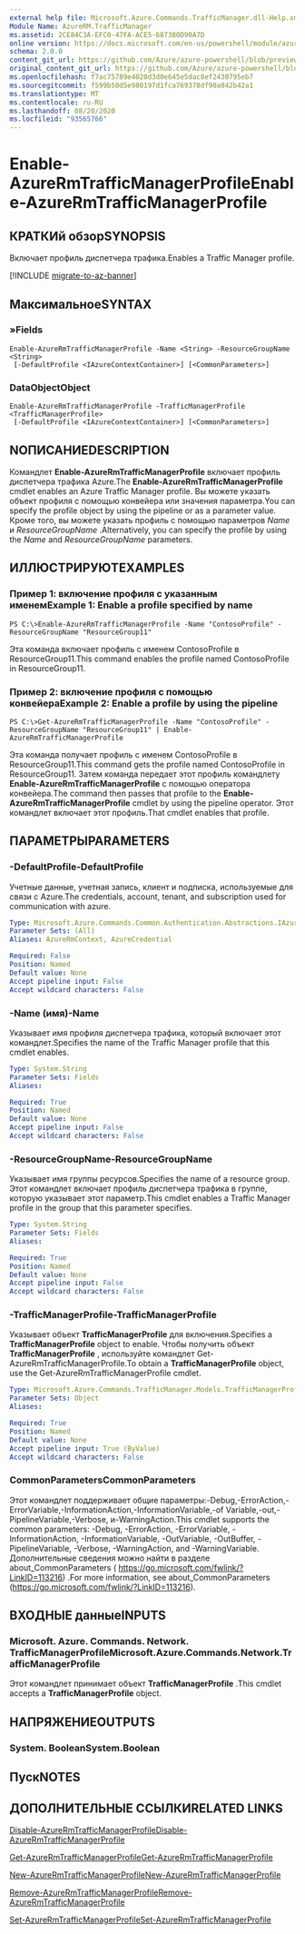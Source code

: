 ```yaml
---
external help file: Microsoft.Azure.Commands.TrafficManager.dll-Help.xml
Module Name: AzureRM.TrafficManager
ms.assetid: 2CE84C3A-EFC0-47FA-ACE5-687380D90A7D
online version: https://docs.microsoft.com/en-us/powershell/module/azurerm.trafficmanager/enable-azurermtrafficmanagerprofile
schema: 2.0.0
content_git_url: https://github.com/Azure/azure-powershell/blob/preview/src/ResourceManager/TrafficManager/Commands.TrafficManager2/help/Enable-AzureRmTrafficManagerProfile.md
original_content_git_url: https://github.com/Azure/azure-powershell/blob/preview/src/ResourceManager/TrafficManager/Commands.TrafficManager2/help/Enable-AzureRmTrafficManagerProfile.md
ms.openlocfilehash: f7ac75789e4020d3d0e645e5dac8ef2430795eb7
ms.sourcegitcommit: f599b50d5e980197d1fca769378df90a842b42a1
ms.translationtype: MT
ms.contentlocale: ru-RU
ms.lasthandoff: 08/20/2020
ms.locfileid: "93565766"
---
```

# <span data-ttu-id="ceed8-101">Enable-AzureRmTrafficManagerProfile</span><span class="sxs-lookup"><span data-stu-id="ceed8-101">Enable-AzureRmTrafficManagerProfile</span></span>

## <span data-ttu-id="ceed8-102">КРАТКИй обзор</span><span class="sxs-lookup"><span data-stu-id="ceed8-102">SYNOPSIS</span></span>
<span data-ttu-id="ceed8-103">Включает профиль диспетчера трафика.</span><span class="sxs-lookup"><span data-stu-id="ceed8-103">Enables a Traffic Manager profile.</span></span>

[!INCLUDE [migrate-to-az-banner](../../includes/migrate-to-az-banner.md)]

## <span data-ttu-id="ceed8-104">Максимальное</span><span class="sxs-lookup"><span data-stu-id="ceed8-104">SYNTAX</span></span>

### <span data-ttu-id="ceed8-105">»</span><span class="sxs-lookup"><span data-stu-id="ceed8-105">Fields</span></span>
```
Enable-AzureRmTrafficManagerProfile -Name <String> -ResourceGroupName <String>
 [-DefaultProfile <IAzureContextContainer>] [<CommonParameters>]
```

### <span data-ttu-id="ceed8-106">DataObject</span><span class="sxs-lookup"><span data-stu-id="ceed8-106">Object</span></span>
```
Enable-AzureRmTrafficManagerProfile -TrafficManagerProfile <TrafficManagerProfile>
 [-DefaultProfile <IAzureContextContainer>] [<CommonParameters>]
```

## <span data-ttu-id="ceed8-107">NОПИСАНИЕ</span><span class="sxs-lookup"><span data-stu-id="ceed8-107">DESCRIPTION</span></span>
<span data-ttu-id="ceed8-108">Командлет **Enable-AzureRmTrafficManagerProfile** включает профиль диспетчера трафика Azure.</span><span class="sxs-lookup"><span data-stu-id="ceed8-108">The **Enable-AzureRmTrafficManagerProfile** cmdlet enables an Azure Traffic Manager profile.</span></span>
<span data-ttu-id="ceed8-109">Вы можете указать объект профиля с помощью конвейера или значения параметра.</span><span class="sxs-lookup"><span data-stu-id="ceed8-109">You can specify the profile object by using the pipeline or as a parameter value.</span></span>
<span data-ttu-id="ceed8-110">Кроме того, вы можете указать профиль с помощью параметров *Name* и *ResourceGroupName* .</span><span class="sxs-lookup"><span data-stu-id="ceed8-110">Alternatively, you can specify the profile by using the *Name* and *ResourceGroupName* parameters.</span></span>

## <span data-ttu-id="ceed8-111">ИЛЛЮСТРИРУЮТ</span><span class="sxs-lookup"><span data-stu-id="ceed8-111">EXAMPLES</span></span>

### <span data-ttu-id="ceed8-112">Пример 1: включение профиля с указанным именем</span><span class="sxs-lookup"><span data-stu-id="ceed8-112">Example 1: Enable a profile specified by name</span></span>
```
PS C:\>Enable-AzureRmTrafficManagerProfile -Name "ContosoProfile" -ResourceGroupName "ResourceGroup11"
```

<span data-ttu-id="ceed8-113">Эта команда включает профиль с именем ContosoProfile в ResourceGroup11.</span><span class="sxs-lookup"><span data-stu-id="ceed8-113">This command enables the profile named ContosoProfile in ResourceGroup11.</span></span>

### <span data-ttu-id="ceed8-114">Пример 2: включение профиля с помощью конвейера</span><span class="sxs-lookup"><span data-stu-id="ceed8-114">Example 2: Enable a profile by using the pipeline</span></span>
```
PS C:\>Get-AzureRmTrafficManagerProfile -Name "ContosoProfile" -ResourceGroupName "ResourceGroup11" | Enable-AzureRmTrafficManagerProfile
```

<span data-ttu-id="ceed8-115">Эта команда получает профиль с именем ContosoProfile в ResourceGroup11.</span><span class="sxs-lookup"><span data-stu-id="ceed8-115">This command gets the profile named ContosoProfile in ResourceGroup11.</span></span>
<span data-ttu-id="ceed8-116">Затем команда передает этот профиль командлету **Enable-AzureRmTrafficManagerProfile** с помощью оператора конвейера.</span><span class="sxs-lookup"><span data-stu-id="ceed8-116">The command then passes that profile to the **Enable-AzureRmTrafficManagerProfile** cmdlet by using the pipeline operator.</span></span>
<span data-ttu-id="ceed8-117">Этот командлет включает этот профиль.</span><span class="sxs-lookup"><span data-stu-id="ceed8-117">That cmdlet enables that profile.</span></span>

## <span data-ttu-id="ceed8-118">ПАРАМЕТРЫ</span><span class="sxs-lookup"><span data-stu-id="ceed8-118">PARAMETERS</span></span>

### <span data-ttu-id="ceed8-119">-DefaultProfile</span><span class="sxs-lookup"><span data-stu-id="ceed8-119">-DefaultProfile</span></span>
<span data-ttu-id="ceed8-120">Учетные данные, учетная запись, клиент и подписка, используемые для связи с Azure.</span><span class="sxs-lookup"><span data-stu-id="ceed8-120">The credentials, account, tenant, and subscription used for communication with azure.</span></span>

```yaml
Type: Microsoft.Azure.Commands.Common.Authentication.Abstractions.IAzureContextContainer
Parameter Sets: (All)
Aliases: AzureRmContext, AzureCredential

Required: False
Position: Named
Default value: None
Accept pipeline input: False
Accept wildcard characters: False
```

### <span data-ttu-id="ceed8-121">-Name (имя)</span><span class="sxs-lookup"><span data-stu-id="ceed8-121">-Name</span></span>
<span data-ttu-id="ceed8-122">Указывает имя профиля диспетчера трафика, который включает этот командлет.</span><span class="sxs-lookup"><span data-stu-id="ceed8-122">Specifies the name of the Traffic Manager profile that this cmdlet enables.</span></span>

```yaml
Type: System.String
Parameter Sets: Fields
Aliases:

Required: True
Position: Named
Default value: None
Accept pipeline input: False
Accept wildcard characters: False
```

### <span data-ttu-id="ceed8-123">-ResourceGroupName</span><span class="sxs-lookup"><span data-stu-id="ceed8-123">-ResourceGroupName</span></span>
<span data-ttu-id="ceed8-124">Указывает имя группы ресурсов.</span><span class="sxs-lookup"><span data-stu-id="ceed8-124">Specifies the name of a resource group.</span></span>
<span data-ttu-id="ceed8-125">Этот командлет включает профиль диспетчера трафика в группе, которую указывает этот параметр.</span><span class="sxs-lookup"><span data-stu-id="ceed8-125">This cmdlet enables a Traffic Manager profile in the group that this parameter specifies.</span></span>

```yaml
Type: System.String
Parameter Sets: Fields
Aliases:

Required: True
Position: Named
Default value: None
Accept pipeline input: False
Accept wildcard characters: False
```

### <span data-ttu-id="ceed8-126">-TrafficManagerProfile</span><span class="sxs-lookup"><span data-stu-id="ceed8-126">-TrafficManagerProfile</span></span>
<span data-ttu-id="ceed8-127">Указывает объект **TrafficManagerProfile** для включения.</span><span class="sxs-lookup"><span data-stu-id="ceed8-127">Specifies a **TrafficManagerProfile** object to enable.</span></span>
<span data-ttu-id="ceed8-128">Чтобы получить объект **TrafficManagerProfile** , используйте командлет Get-AzureRmTrafficManagerProfile.</span><span class="sxs-lookup"><span data-stu-id="ceed8-128">To obtain a **TrafficManagerProfile** object, use the Get-AzureRmTrafficManagerProfile cmdlet.</span></span>

```yaml
Type: Microsoft.Azure.Commands.TrafficManager.Models.TrafficManagerProfile
Parameter Sets: Object
Aliases:

Required: True
Position: Named
Default value: None
Accept pipeline input: True (ByValue)
Accept wildcard characters: False
```

### <span data-ttu-id="ceed8-129">CommonParameters</span><span class="sxs-lookup"><span data-stu-id="ceed8-129">CommonParameters</span></span>
<span data-ttu-id="ceed8-130">Этот командлет поддерживает общие параметры:-Debug,-ErrorAction,-ErrorVariable,-InformationAction,-InformationVariable,-of Variable,-out,-PipelineVariable,-Verbose, и-WarningAction.</span><span class="sxs-lookup"><span data-stu-id="ceed8-130">This cmdlet supports the common parameters: -Debug, -ErrorAction, -ErrorVariable, -InformationAction, -InformationVariable, -OutVariable, -OutBuffer, -PipelineVariable, -Verbose, -WarningAction, and -WarningVariable.</span></span> <span data-ttu-id="ceed8-131">Дополнительные сведения можно найти в разделе about_CommonParameters ( https://go.microsoft.com/fwlink/?LinkID=113216) .</span><span class="sxs-lookup"><span data-stu-id="ceed8-131">For more information, see about_CommonParameters (https://go.microsoft.com/fwlink/?LinkID=113216).</span></span>

## <span data-ttu-id="ceed8-132">ВХОДНЫЕ данные</span><span class="sxs-lookup"><span data-stu-id="ceed8-132">INPUTS</span></span>

### <span data-ttu-id="ceed8-133">Microsoft. Azure. Commands. Network. TrafficManagerProfile</span><span class="sxs-lookup"><span data-stu-id="ceed8-133">Microsoft.Azure.Commands.Network.TrafficManagerProfile</span></span>
<span data-ttu-id="ceed8-134">Этот командлет принимает объект **TrafficManagerProfile** .</span><span class="sxs-lookup"><span data-stu-id="ceed8-134">This cmdlet accepts a **TrafficManagerProfile** object.</span></span>

## <span data-ttu-id="ceed8-135">НАПРЯЖЕНИЕ</span><span class="sxs-lookup"><span data-stu-id="ceed8-135">OUTPUTS</span></span>

### <span data-ttu-id="ceed8-136">System. Boolean</span><span class="sxs-lookup"><span data-stu-id="ceed8-136">System.Boolean</span></span>

## <span data-ttu-id="ceed8-137">Пуск</span><span class="sxs-lookup"><span data-stu-id="ceed8-137">NOTES</span></span>

## <span data-ttu-id="ceed8-138">ДОПОЛНИТЕЛЬНЫЕ ССЫЛКИ</span><span class="sxs-lookup"><span data-stu-id="ceed8-138">RELATED LINKS</span></span>

[<span data-ttu-id="ceed8-139">Disable-AzureRmTrafficManagerProfile</span><span class="sxs-lookup"><span data-stu-id="ceed8-139">Disable-AzureRmTrafficManagerProfile</span></span>](./Disable-AzureRmTrafficManagerProfile.md)

[<span data-ttu-id="ceed8-140">Get-AzureRmTrafficManagerProfile</span><span class="sxs-lookup"><span data-stu-id="ceed8-140">Get-AzureRmTrafficManagerProfile</span></span>](./Get-AzureRmTrafficManagerProfile.md)

[<span data-ttu-id="ceed8-141">New-AzureRmTrafficManagerProfile</span><span class="sxs-lookup"><span data-stu-id="ceed8-141">New-AzureRmTrafficManagerProfile</span></span>](./New-AzureRmTrafficManagerProfile.md)

[<span data-ttu-id="ceed8-142">Remove-AzureRmTrafficManagerProfile</span><span class="sxs-lookup"><span data-stu-id="ceed8-142">Remove-AzureRmTrafficManagerProfile</span></span>](./Remove-AzureRmTrafficManagerProfile.md)

[<span data-ttu-id="ceed8-143">Set-AzureRmTrafficManagerProfile</span><span class="sxs-lookup"><span data-stu-id="ceed8-143">Set-AzureRmTrafficManagerProfile</span></span>](./Set-AzureRmTrafficManagerProfile.md)


